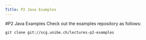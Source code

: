```yaml
---
Title: P2 Java Examples
---
```

#P2 Java Examples
Check out the examples repository as follows:
```
git clone git://scg.unibe.ch/lectures-p2-examples
```
